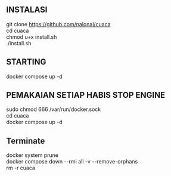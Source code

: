 ## INSTALASI
git clone https://github.com/nalonal/cuaca<br>
cd cuaca<br>
chmod u+x install.sh<br>
./install.sh

## STARTING
docker compose up -d

## PEMAKAIAN SETIAP HABIS STOP ENGINE
sudo chmod 666 /var/run/docker.sock<br>
cd cuaca<br>
docker compose up -d<br>

## Terminate
docker system prune<br>
docker compose down --rmi all -v --remove-orphans<br>
rm -r cuaca <br>